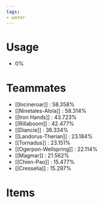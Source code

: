 ```yaml
---
tags:
- water
---
```

# Usage
- 0%
# Teammates
- [[Incineroar]] : 58.358%
- [[Ninetales-Alola]] : 58.314%
- [[Iron Hands]] : 43.723%
- [[Rillaboom]] : 42.477%
- [[Diancie]] : 36.334%
- [[Landorus-Therian]] : 23.184%
- [[Tornadus]] : 23.151%
- [[Ogerpon-Wellspring]] : 22.114%
- [[Magmar]] : 21.562%
- [[Chien-Pao]] : 15.477%
- [[Cresselia]] : 15.297%
# Items